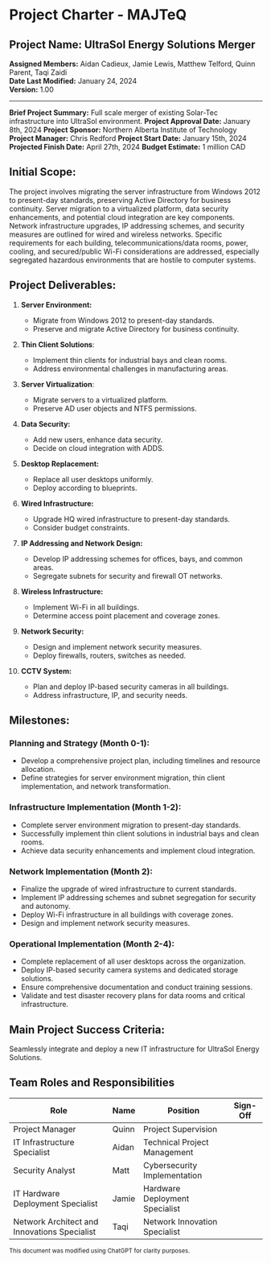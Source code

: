 # Project Charter - MAJTeQ
## Project Name: UltraSol Energy Solutions Merger
**Assigned Members:** Aidan Cadieux, Jamie Lewis, Matthew Telford, Quinn Parent, Taqi Zaidi  
**Date Last Modified:** January 24, 2024  
**Version:** 1.00  

---
**Brief Project Summary:**
Full scale merger of existing Solar-Tec infrastructure into UltraSol environment.
**Project Approval Date:**
January 8th, 2024
**Project Sponsor:**
Northern Alberta Institute of Technology
**Project Manager:**
Chris Redford
**Project Start Date:**
January 15th, 2024
**Projected Finish Date:**
April 27th, 2024
**Budget Estimate:**
1 million CAD

## Initial Scope:

The project involves migrating the server infrastructure from Windows 2012 to present-day standards, preserving Active Directory for business continuity. Server migration to a virtualized platform, data security enhancements, and potential cloud integration are key components. Network infrastructure upgrades, IP addressing schemes, and security measures are outlined for wired and wireless networks. Specific requirements for each building, telecommunications/data rooms, power, cooling, and secured/public Wi-Fi considerations are addressed, especially segregated hazardous environments that are hostile to computer systems.

## Project Deliverables:

1. **Server Environment:**
   - Migrate from Windows 2012 to present-day standards.
   - Preserve and migrate Active Directory for business continuity.

2. **Thin Client Solutions**:
   - Implement thin clients for industrial bays and clean rooms.
   - Address environmental challenges in manufacturing areas.

3. **Server Virtualization**:
   - Migrate servers to a virtualized platform.
   - Preserve AD user objects and NTFS permissions.

4. **Data Security:**
   - Add new users, enhance data security.
   - Decide on cloud integration with ADDS.

5. **Desktop Replacement:**
   - Replace all user desktops uniformly.
   - Deploy according to blueprints.

6. **Wired Infrastructure:**
   - Upgrade HQ wired infrastructure to present-day standards.
   - Consider budget constraints.

7. **IP Addressing and Network Design:**
   - Develop IP addressing schemes for offices, bays, and common areas.
   - Segregate subnets for security and firewall OT networks.

8. **Wireless Infrastructure:**
   - Implement Wi-Fi in all buildings.
   - Determine access point placement and coverage zones.

9. **Network Security:**
   - Design and implement network security measures.
   - Deploy firewalls, routers, switches as needed.

10. **CCTV System:**
    - Plan and deploy IP-based security cameras in all buildings.
    - Address infrastructure, IP, and security needs.

## Milestones:

### Planning and Strategy (Month 0-1):
- Develop a comprehensive project plan, including timelines and resource allocation.
- Define strategies for server environment migration, thin client implementation, and network transformation.

### Infrastructure Implementation (Month 1-2):
- Complete server environment migration to present-day standards.
- Successfully implement thin client solutions in industrial bays and clean rooms.
- Achieve data security enhancements and implement cloud integration.
  
### Network Implementation (Month 2):
- Finalize the upgrade of wired infrastructure to current standards.
- Implement IP addressing schemes and subnet segregation for security and autonomy.
- Deploy Wi-Fi infrastructure in all buildings with coverage zones.
- Design and implement network security measures.
  
### Operational Implementation (Month 2-4):
- Complete replacement of all user desktops across the organization.
- Deploy IP-based security camera systems and dedicated storage solutions.
- Ensure comprehensive documentation and conduct training sessions.
- Validate and test disaster recovery plans for data rooms and critical infrastructure.

## Main Project Success Criteria:
Seamlessly integrate and deploy a new IT infrastructure for UltraSol Energy Solutions.

## Team Roles and Responsibilities

| Role                                         | Name  | Position                       | Sign-Off |
| -------------------------------------------- | ----- | ------------------------------ | -------- |
| Project Manager                              | Quinn | Project Supervision            |          |
| IT Infrastructure Specialist                 | Aidan | Technical Project Management   |          |
| Security Analyst                             | Matt  | Cybersecurity Implementation   |          |
| IT Hardware Deployment Specialist            | Jamie | Hardware Deployment Specialist |          |
| Network Architect and Innovations Specialist | Taqi  | Network Innovation Specialist  |          |

<sup>This document was modified using ChatGPT for clarity purposes.</sup>
